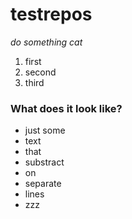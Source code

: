 # testrepos
*do something cat*
1. first
2. second
3. third
### What does it look like?
* just some
* text
* that
* substract
* on
* separate
* lines
* zzz
